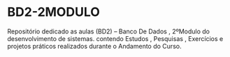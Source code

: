 # BD2-2MODULO
Repositório dedicado as aulas (BD2) – Banco De Dados , 2ºModulo do desenvolvimento de sistemas. contendo Estudos , Pesquisas , Exercícios e projetos práticos realizados durante o Andamento do Curso.
